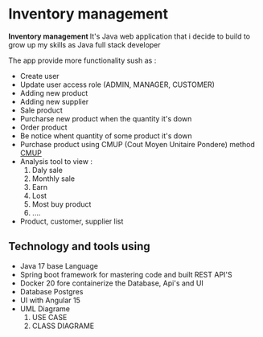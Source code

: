 # Inventory management 

<p> <b>Inventory management </b> It's Java web application that i decide to build to grow up my skills as Java full
  stack developer</p>
<p> The app provide more functionality sush as : </p>
<ul>
  <li>Create user</li>
  <li>Update user access role (ADMIN, MANAGER, CUSTOMER)</li>
  <li>Adding new product</li>
  <li>Adding new supplier</li>
  <li> Sale product</li>
  <li>Purcharse new product when the quantity it's down</li>
  <li>Order product</li>
  <li> Be notice whent quantity of some product it's down</li>
  <li>Purchase product using CMUP (Cout Moyen Unitaire Pondere) method <a href="">CMUP</a> </li>
  <li>Analysis tool to view :
    <ol>
      <li>Daly sale</li>
      <li>Monthly sale</li>
      <li>Earn</li>
      <li>Lost</li>
      <li>Most buy product</li>
      <li>....</li>
    </ol>
  </li>
  <li>Product, customer, supplier list</li>
</ul>


<h2>Technology and tools using</h2>
<ul>
  <li>Java 17 base Language</li>
  <li>Spring boot framework for mastering code and built REST API'S</li>
  <li>Docker 20 fore containerize the Database, Api's and UI</li>
  <li> Database Postgres</li>
  <li>UI with Angular 15</li>
  <li>UML Diagrame 
    <ol>
      <li>USE CASE</li>
      <li>CLASS DIAGRAME</li>
    </ol>
  </li>
</ul>
